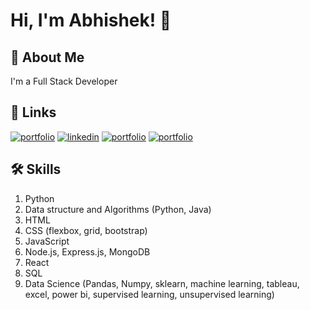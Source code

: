 
# Hi, I'm Abhishek! 👋


## 🚀 About Me
I'm a Full Stack Developer


## 🔗 Links
[![portfolio](https://img.shields.io/badge/my_portfolio-000?style=for-the-badge&logo=ko-fi&logoColor=white)](https://github.com/haikerwalabhishek)
[![linkedin](https://img.shields.io/badge/linkedin-0A66C2?style=for-the-badge&logo=linkedin&logoColor=white)](https://in.linkedin.com/in/abhishek-haikerwal-a827781a0)
[![portfolio](https://img.shields.io/badge/my_portfolio-000?style=for-the-badge&logo=ko-fi&logoColor=white)](https://www.hackerrank.com/profile/abhihaikerwal37)
[![portfolio](https://img.shields.io/badge/my_portfolio-000?style=for-the-badge&logo=ko-fi&logoColor=white)](https://leetcode.com/haikerwal/)



## 🛠 Skills
1. Python
2. Data structure and Algorithms (Python, Java)
3. HTML
4. CSS (flexbox, grid, bootstrap)
5. JavaScript
6. Node.js, Express.js, MongoDB
7. React
8. SQL
9. Data Science (Pandas, Numpy, sklearn, machine learning, tableau, excel, power bi, supervised learning, unsupervised learning)
